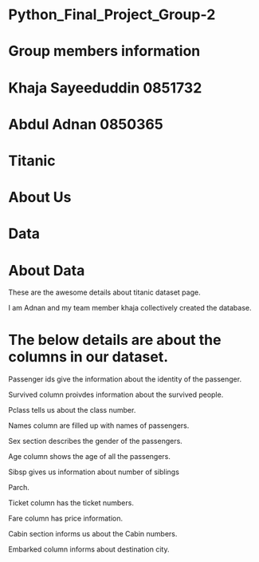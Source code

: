 # Python_Final_Project_Group-2
# Group members information
# Khaja Sayeeduddin 0851732
# Abdul Adnan 0850365


# Titanic
# About Us
# Data
# About Data

These are the awesome details about titanic dataset page.

I am Adnan and my team member khaja collectively created the database.

# The below details are about the columns in our dataset.

Passenger ids give the information about the identity of the passenger.

Survived column proivdes information about the survived people.

Pclass tells us about the class number.

Names column are filled up with names of passengers.

Sex section describes the gender of the passengers.

Age column shows the age of all the passengers.

Sibsp gives us information about number of siblings

Parch.

Ticket column has the ticket numbers.

Fare column has price information.

Cabin section informs us about the Cabin numbers.

Embarked column informs about destination city.
